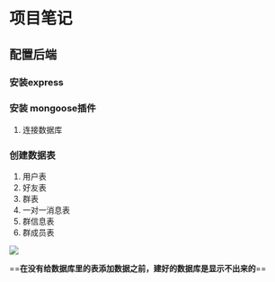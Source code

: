 # 项目笔记
## 配置后端
### 安装express
### 安装 mongoose插件
1. 连接数据库
### 创建数据表
1. 用户表
2. 好友表
3. 群表
4. 一对一消息表
5. 群信息表
6. 群成员表

![](E:\GitResort\CodePractice\笔记\img\Snipaste_2020-07-17_21-53-28.PNG)

==**在没有给数据库里的表添加数据之前，建好的数据库是显示不出来的**==


